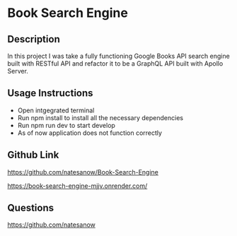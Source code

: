 # Book Search Engine

## Description

In this project I was take a fully functioning Google Books API search engine built with RESTful API and refactor it to be a GraphQL API built with Apollo Server.

## Usage Instructions

* Open intgegrated terminal
* Run npm install to install all the necessary dependencies
* Run npm run dev to start develop
* As of now application does not function correctly

## Github Link

https://github.com/natesanow/Book-Search-Engine

https://book-search-engine-mjjv.onrender.com/

## Questions

https://github.com/natesanow
